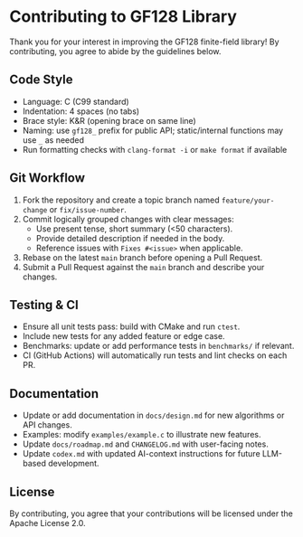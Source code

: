 # Contributing to GF128 Library

Thank you for your interest in improving the GF128 finite-field library! By contributing, you agree to abide by the guidelines below.

## Code Style
- Language: C (C99 standard)
- Indentation: 4 spaces (no tabs)
- Brace style: K&R (opening brace on same line)
- Naming: use `gf128_` prefix for public API; static/internal functions may use `_` as needed
- Run formatting checks with `clang-format -i` or `make format` if available

## Git Workflow
1. Fork the repository and create a topic branch named `feature/your-change` or `fix/issue-number`.
2. Commit logically grouped changes with clear messages:
   - Use present tense, short summary (<50 characters).
   - Provide detailed description if needed in the body.
   - Reference issues with `Fixes #<issue>` when applicable.
3. Rebase on the latest `main` branch before opening a Pull Request.
4. Submit a Pull Request against the `main` branch and describe your changes.

## Testing & CI
- Ensure all unit tests pass: build with CMake and run `ctest`.
- Include new tests for any added feature or edge case.
- Benchmarks: update or add performance tests in `benchmarks/` if relevant.
- CI (GitHub Actions) will automatically run tests and lint checks on each PR.

## Documentation
- Update or add documentation in `docs/design.md` for new algorithms or API changes.
- Examples: modify `examples/example.c` to illustrate new features.
- Update `docs/roadmap.md` and `CHANGELOG.md` with user-facing notes.
- Update `codex.md` with updated AI-context instructions for future LLM-based development.

## License
By contributing, you agree that your contributions will be licensed under the Apache License 2.0.